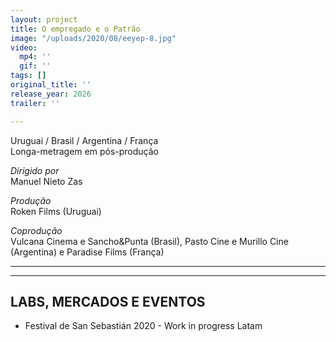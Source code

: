 ```yaml
---
layout: project
title: O empregado e o Patrão
image: "/uploads/2020/08/eeyep-8.jpg"
video:
  mp4: ''
  gif: ''
tags: []
original_title: ''
release_year: 2026
trailer: ''

---
```

Uruguai / Brasil / Argentina / França    
Longa-metragem em pós-produção

_Dirigido por_  
Manuel Nieto Zas

_Produção_  
Roken Films (Uruguai)

_Coprodução_    
Vulcana Cinema e Sancho&Punta (Brasil), Pasto Cine e Murillo Cine (Argentina) e Paradise Films (França)

***

***

## LABS, MERCADOS E EVENTOS

* Festival de San Sebastián 2020 - Work in progress Latam
